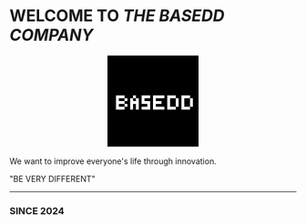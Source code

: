 # WELCOME TO *THE BASEDD COMPANY*

<p align="center">
  <img width="160" height="160" src="../assets/BASEDD_LOGO.png" />
</p>

We want to improve everyone's life through innovation.

"BE VERY DIFFERENT"

---

### SINCE 2024
